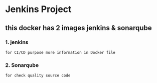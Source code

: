 # Jenkins Project

## this docker has 2 images jenkins & sonarqube

### 1. jenkins 
    for CI/CD purpose more information in Docker file 
### 2. Sonarqube
    for check quality source code